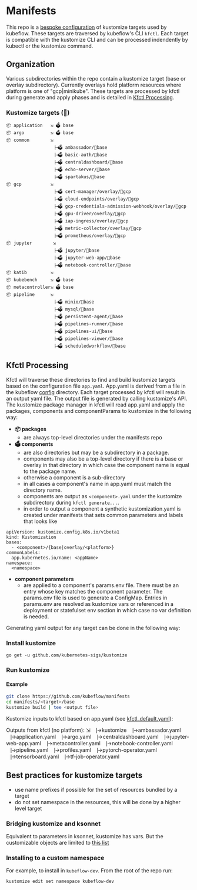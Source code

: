 # Manifests
This repo is a [bespoke configuration](https://github.com/kubernetes-sigs/kustomize/blob/master/docs/glossary.md#bespoke-configuration) of kustomize targets used by kubeflow. These targets are traversed by kubeflow's CLI `kfctl`. Each target is compatible with the kustomize CLI and can be processed indendently by kubectl or the kustomize command. 

## Organization
Various subdirectories within the repo contain a kustomize target (base or overlay subdirectory). Currently overlays hold platform resources where platform is one of "gcp|minikube". These targets are processed by kfctl during generate and apply phases and is detailed in [Kfctl Processing](#kfctl-processing). 


### Kustomize targets (🎯)
```
📦 application   ⇲ 🗳 base
📦 argo          ⇲ 🗳 base
📦 common        ⇲
                 ⎹→🗳 ambassador/🎯base
                 ⎹→🗳 basic-auth/🎯base
                 ⎹→🗳 centraldashboard/🎯base
                 ⎹→🗳 echo-server/🎯base
                 ⎹→🗳 spartakus/🎯base
📦 gcp           ⇲                                   
                 ⎹→🗳 cert-manager/overlay/🎯gcp
                 ⎹→🗳 cloud-endpoints/overlay/🎯gcp
                 ⎹→🗳 gcp-credentials-admission-webhook/overlay/🎯gcp
                 ⎹→🗳 gpu-driver/overlay/🎯gcp
                 ⎹→🗳 iap-ingress/overlay/🎯gcp
                 ⎹→🗳 metric-collector/overlay/🎯gcp
                 ⎹→🗳 prometheus/overlay/🎯gcp
📦 jupyter        ⇲                                   
                 ⎹→🗳 jupyter/🎯base
                 ⎹→🗳 jupyter-web-app/🎯base
                 ⎹→🗳 notebook-controller/🎯base
📦 katib         ⇲                                   
📦 kubebench     ⇲ 🗳 base
📦 metacontroller⇲ 🗳 base
📦 pipeline      ⇲ 
                 ⎹→🗳 minio/🎯base
                 ⎹→🗳 mysql/🎯base
                 ⎹→🗳 persistent-agent/🎯base
                 ⎹→🗳 pipelines-runner/🎯base
                 ⎹→🗳 pipelines-ui/🎯base
                 ⎹→🗳 pipelines-viewer/🎯base
                 ⎹→🗳 scheduledworkflow/🎯base
```

## Kfctl Processing 
Kfctl will traverse these directories to find and build kustomize targets based on the configuration file `app.yaml`. App.yaml is derived from a file in the kubeflow [config](https://github.com/kubeflow/kubeflow/tree/master/bootstrap/config) directory. Each target processed by kfctl will result in an output yaml file. The output file is generated by calling kustomize's API.  The kustomize package manager in kfctl will read app.yaml and apply the packages, components and componentParams to kustomize in the following way:

- **📦 packages** 
  - are always top-level directories under the manifests repo
- **🗳 components** 
  - are also directories but may be a subdirectory in a package.
  - components may also be a top-level directory if there is a base or overlay in that directory in which case the component name is equal to the package name. 
  - otherwise a component is a sub-directory 
  - in all cases a component's name in app.yaml must match the directory name.
  - components are output as `<component>.yaml` under the kustomize subdirectory during `kfctl generate...`. 
  - in order to output a component a synthetic kustomization.yaml is created under manifests that sets common parameters and labels that looks like 
```
apiVersion: kustomize.config.k8s.io/v1beta1
kind: Kustomization
bases:
  - <component>/{base|overlay/<platform>}
commonLabels:
  app.kubernetes.io/name: <appName>
namespace:
  <namespace>
```
- **component parameters** 
  - are applied to a component's params.env file. There must be an entry whose key matches the component parameter. The params.env file is used to generate a ConfigMap. Entries in params.env are resolved as kustomize vars or referenced in a deployment or statefulset env section in which case no var definition is needed.


Generating yaml output for any target can be done in the following way:

### Install kustomize

`go get -u github.com/kubernetes-sigs/kustomize`

### Run kustomize

#### Example

```bash
git clone https://github.com/kubeflow/manifests
cd manifests/<target>/base
kustomize build | tee <output file>
```

Kustomize inputs to kfctl based on app.yaml (see [kfctl_default.yaml](https://github.com/kubeflow/kubeflow/blob/master/bootstrap/config/kfctl_default.yaml)):

Outputs from kfctl (no platform):
<deployment>  ⇲
              ⎹→kustomize
                        ⎹→ambassador.yaml
                        ⎹→application.yaml
                        ⎹→argo.yaml
                        ⎹→centraldashboard.yaml
                        ⎹→jupyter-web-app.yaml
                        ⎹→metacontroller.yaml
                        ⎹→notebook-controller.yaml
                        ⎹→pipeline.yaml
                        ⎹→profiles.yaml
                        ⎹→pytorch-operator.yaml
                        ⎹→tensorboard.yaml
                        ⎹→tf-job-operator.yaml


## Best practices for kustomize targets

- use name prefixes if possible for the set of resources bundled by a target
- do not set namespace in the resources, this will be done by a higher level target


### Bridging kustomize and ksonnet

Equivalent to parameters in ksonnet, kustomize has vars. But the customizable objects are limited to [this list](https://github.com/kubernetes-sigs/kustomize/blob/master/pkg/transformers/config/defaultconfig/varreference.go)

### Installing to a custom namespace

For example, to install in `kubeflow-dev`. From the root of the repo run:

```bash
kustomize edit set namespace kubeflow-dev
```
